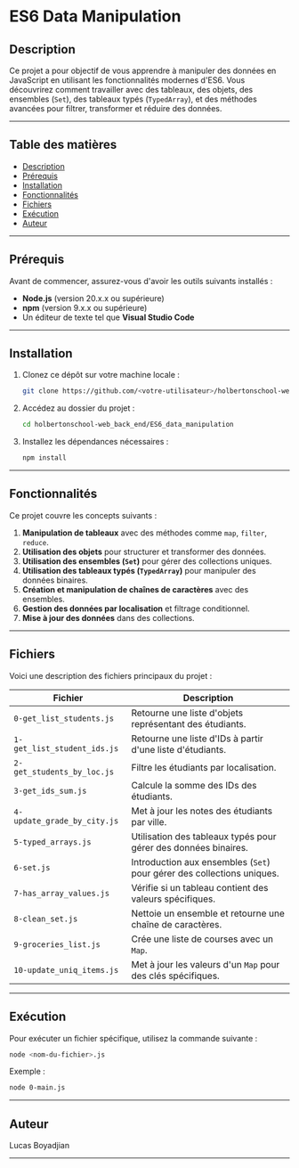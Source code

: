 # ES6 Data Manipulation

## Description
Ce projet a pour objectif de vous apprendre à manipuler des données en JavaScript en utilisant les fonctionnalités modernes d'ES6. Vous découvrirez comment travailler avec des tableaux, des objets, des ensembles (`Set`), des tableaux typés (`TypedArray`), et des méthodes avancées pour filtrer, transformer et réduire des données.

---

## Table des matières
- [Description](#description)
- [Prérequis](#prérequis)
- [Installation](#installation)
- [Fonctionnalités](#fonctionnalités)
- [Fichiers](#fichiers)
- [Exécution](#exécution)
- [Auteur](#auteur)

---

## Prérequis
Avant de commencer, assurez-vous d'avoir les outils suivants installés :
- **Node.js** (version 20.x.x ou supérieure)
- **npm** (version 9.x.x ou supérieure)
- Un éditeur de texte tel que **Visual Studio Code**

---

## Installation
1. Clonez ce dépôt sur votre machine locale :
   ```bash
   git clone https://github.com/<votre-utilisateur>/holbertonschool-web_back_end.git
   ```
2. Accédez au dossier du projet :
   ```bash
   cd holbertonschool-web_back_end/ES6_data_manipulation
   ```
3. Installez les dépendances nécessaires :
   ```bash
   npm install
   ```

---

## Fonctionnalités
Ce projet couvre les concepts suivants :
1. **Manipulation de tableaux** avec des méthodes comme `map`, `filter`, `reduce`.
2. **Utilisation des objets** pour structurer et transformer des données.
3. **Utilisation des ensembles (`Set`)** pour gérer des collections uniques.
4. **Utilisation des tableaux typés (`TypedArray`)** pour manipuler des données binaires.
5. **Création et manipulation de chaînes de caractères** avec des ensembles.
6. **Gestion des données par localisation** et filtrage conditionnel.
7. **Mise à jour des données** dans des collections.

---

## Fichiers
Voici une description des fichiers principaux du projet :

| Fichier                        | Description                                                                 |
|--------------------------------|-----------------------------------------------------------------------------|
| `0-get_list_students.js`       | Retourne une liste d'objets représentant des étudiants.                     |
| `1-get_list_student_ids.js`    | Retourne une liste d'IDs à partir d'une liste d'étudiants.                  |
| `2-get_students_by_loc.js`     | Filtre les étudiants par localisation.                                      |
| `3-get_ids_sum.js`             | Calcule la somme des IDs des étudiants.                                     |
| `4-update_grade_by_city.js`    | Met à jour les notes des étudiants par ville.                               |
| `5-typed_arrays.js`            | Utilisation des tableaux typés pour gérer des données binaires.             |
| `6-set.js`                     | Introduction aux ensembles (`Set`) pour gérer des collections uniques.      |
| `7-has_array_values.js`        | Vérifie si un tableau contient des valeurs spécifiques.                     |
| `8-clean_set.js`               | Nettoie un ensemble et retourne une chaîne de caractères.                   |
| `9-groceries_list.js`          | Crée une liste de courses avec un `Map`.                                    |
| `10-update_uniq_items.js`      | Met à jour les valeurs d'un `Map` pour des clés spécifiques.                |

---

## Exécution
Pour exécuter un fichier spécifique, utilisez la commande suivante :
```bash
node <nom-du-fichier>.js
```

Exemple :
```bash
node 0-main.js
```

---

## Auteur
Lucas Boyadjian

---
